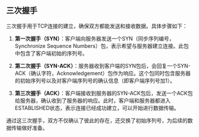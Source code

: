 ## **三次握手**

三次握手用于TCP连接的建立，确保双方都能发送和接收数据。具体步骤如下：

1. **第一次握手（SYN）**：客户端向服务器发送一个SYN（同步序列编号，Synchronize Sequence Numbers）包，表示希望与服务器建立连接。此包中包含了客户端初始的序列号。

2. **第二次握手（SYN-ACK）**：服务器收到客户端的SYN包后，会回复一个SYN-ACK（确认字符，Acknowledgement）包作为响应。这个包同时包含服务器的初始序列号以及对客户端序列号的确认信息（即客户端序列号加1）。

3. **第三次握手（ACK）**：客户端接收到服务器的SYN-ACK包后，发送一个ACK包给服务器，确认收到了服务器的响应。此时，客户端和服务器都进入ESTABLISHED状态，表示连接已经成功建立，可以开始进行数据传输。

通过这三次握手，双方不仅确认了彼此的存在，还交换了初始序列号，为后续的数据传输做好准备。